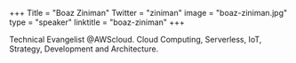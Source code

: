 +++
Title = "Boaz Ziniman"
Twitter = "ziniman"
image = "boaz-ziniman.jpg"
type = "speaker"
linktitle = "boaz-ziniman"
+++

Technical Evangelist @AWScloud. Cloud Computing, Serverless, IoT, Strategy, Development and Architecture.

